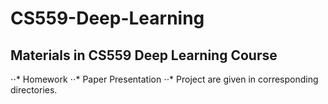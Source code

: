 # CS559-Deep-Learning
## Materials in CS559 Deep Learning Course
⋅⋅*  Homework
⋅⋅*  Paper Presentation
⋅⋅*  Project 
are given in corresponding directories.
